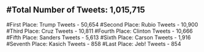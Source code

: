 #Total Number of Tweets: 1,015,715 
---
#First Place: Trump Tweets - 50,654
#Second Place: Rubio Tweets - 10,900
#Third Place: Cruz Tweets - 10,811
#Fourth Place: Clinton Tweets - 10,666
#Fifth Place: Sanders Tweets - 5,613
#Sixth Place: Carson Tweets - 1,916
#Seventh Place: Kasich Tweets - 858
#Last Place: Jeb! Tweets - 854
